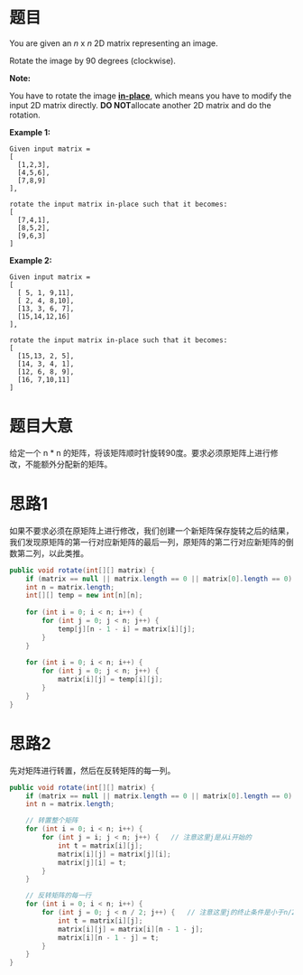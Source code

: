 # 题目

You are given an *n* x *n* 2D matrix representing an image.

Rotate the image by 90 degrees (clockwise).

**Note:**

You have to rotate the image [**in-place**](https://en.wikipedia.org/wiki/In-place_algorithm), which means you have to modify the input 2D matrix directly. **DO NOT**allocate another 2D matrix and do the rotation.

**Example 1:**

```
Given input matrix = 
[
  [1,2,3],
  [4,5,6],
  [7,8,9]
],

rotate the input matrix in-place such that it becomes:
[
  [7,4,1],
  [8,5,2],
  [9,6,3]
]
```

**Example 2:**

```
Given input matrix =
[
  [ 5, 1, 9,11],
  [ 2, 4, 8,10],
  [13, 3, 6, 7],
  [15,14,12,16]
], 

rotate the input matrix in-place such that it becomes:
[
  [15,13, 2, 5],
  [14, 3, 4, 1],
  [12, 6, 8, 9],
  [16, 7,10,11]
]
```

# 题目大意

给定一个 n * n 的矩阵，将该矩阵顺时针旋转90度。要求必须原矩阵上进行修改，不能额外分配新的矩阵。

# 思路1

如果不要求必须在原矩阵上进行修改，我们创建一个新矩阵保存旋转之后的结果，我们发现原矩阵的第一行对应新矩阵的最后一列，原矩阵的第二行对应新矩阵的倒数第二列，以此类推。

```java
public void rotate(int[][] matrix) {
	if (matrix == null || matrix.length == 0 || matrix[0].length == 0) return;
    int n = matrix.length;
    int[][] temp = new int[n][n];
    
    for (int i = 0; i < n; i++) {
        for (int j = 0; j < n; j++) {
            temp[j][n - 1 - i] = matrix[i][j];
        }
    }
    
    for (int i = 0; i < n; i++) {
        for (int j = 0; j < n; j++) {
            matrix[i][j] = temp[i][j];
        }
    }
}
```

# 思路2

先对矩阵进行转置，然后在反转矩阵的每一列。

```java
public void rotate(int[][] matrix) {
    if (matrix == null || matrix.length == 0 || matrix[0].length == 0) return;
    int n = matrix.length;

    // 转置整个矩阵
    for (int i = 0; i < n; i++) {
        for (int j = i; j < n; j++) {	// 注意这里j是从i开始的
            int t = matrix[i][j];
            matrix[i][j] = matrix[j][i];
            matrix[j][i] = t;
        }
    }

    // 反转矩阵的每一行
    for (int i = 0; i < n; i++) {
        for (int j = 0; j < n / 2; j++) {	// 注意这里j的终止条件是小于n/2
            int t = matrix[i][j];
            matrix[i][j] = matrix[i][n - 1 - j];
            matrix[i][n - 1 - j] = t;
        }
    }
}
```

